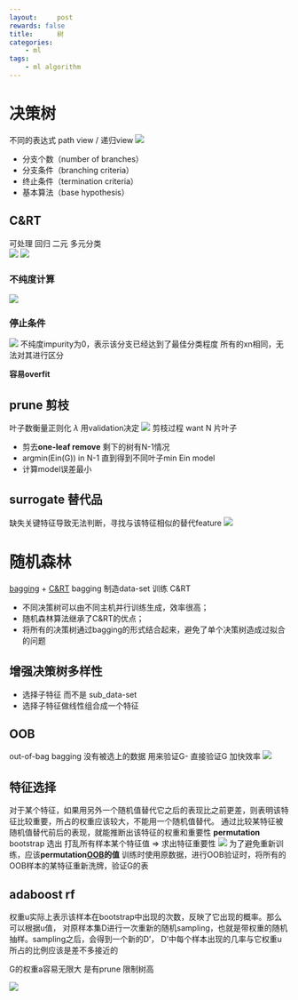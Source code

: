 ```yaml
---
layout:     post
rewards: false
title:      树
categories:
    - ml
tags:
    - ml algorithm
---
```

# 决策树
不同的表达式 path view / 递归view
![](https://ws3.sinaimg.cn/large/006tNbRwgy1fvimzx0axyj31fy0zq7bm.jpg)

- 分支个数（number of branches）
- 分支条件（branching criteria）
- 终止条件（termination criteria）
- 基本算法（base hypothesis）



## C&RT
可处理 回归 二元 多元分类  
![](https://ws3.sinaimg.cn/large/006tNbRwgy1fvinesxw7oj31hs0t4467.jpg)
![](https://ws3.sinaimg.cn/large/006tNbRwgy1fvinnr5dpkj31gy11247u.jpg)

### 不纯度计算
![](https://ws4.sinaimg.cn/large/006tNbRwgy1fvintbl2cej31gi12on5v.jpg)
### 停止条件
![](https://ws4.sinaimg.cn/large/006tNbRwgy1fvinwvsl0ij31hu130qbi.jpg)
不纯度impurity为0，表示该分支已经达到了最佳分类程度
所有的xn相同，无法对其进行区分

**容易overfit**

## prune 剪枝
叶子数衡量正则化 $\lambda$ 用validation决定
![](https://ws1.sinaimg.cn/large/006tNbRwgy1fviocridf7j31hy12u489.jpg)
剪枝过程
want N 片叶子
- 剪去**one-leaf remove** 剩下的树有N-1情况
- argmin(Ein(G)) in N-1 直到得到不同叶子min Ein model
- 计算model误差最小

## surrogate 替代品
缺失关键特征导致无法判断，寻找与该特征相似的替代feature
![](https://ws1.sinaimg.cn/large/006tNbRwgy1fvioy4cvkoj31h40tak0a.jpg)


# 随机森林
[bagging](/ml/2018/04/30/集成学习/#bagging) + [C&RT](#crt)
bagging 制造data-set 训练 C&RT 
- 不同决策树可以由不同主机并行训练生成，效率很高；
- 随机森林算法继承了C&RT的优点；
- 将所有的决策树通过bagging的形式结合起来，避免了单个决策树造成过拟合的问题

## 增强决策树多样性
- 选择子特征 而不是 sub_data-set
- 选择子特征做线性组合成一个特征

## OOB 
out-of-bag bagging 没有被选上的数据 用来验证G-  直接验证G 加快效率
![](https://i.loli.net/2018/09/23/5ba6edc1394fd.png)

## 特征选择
对于某个特征，如果用另外一个随机值替代它之后的表现比之前更差，则表明该特征比较重要，所占的权重应该较大，不能用一个随机值替代。
通过比较某特征被随机值替代前后的表现，就能推断出该特征的权重和重要性
**permutation** bootstrap 选出 打乱所有样本某个特征值 => 求出特征重要性
![](https://i.loli.net/2018/09/23/5ba6f6e9da04b.png)
为了避免重新训练，应该**permutation[OOB](#oob)的值** 
训练时使用原数据，进行OOB验证时，将所有的OOB样本的某特征重新洗牌，验证G的表

## adaboost rf
权重u实际上表示该样本在bootstrap中出现的次数，反映了它出现的概率。那么可以根据u值，
对原样本集D进行一次重新的随机sampling，也就是带权重的随机抽样。sampling之后，会得到一个新的D’，
D’中每个样本出现的几率与它权重u所占的比例应该是差不多接近的

G的权重a容易无限大 是有prune 限制树高

![](https://i.loli.net/2018/09/23/5ba7008131464.png)





